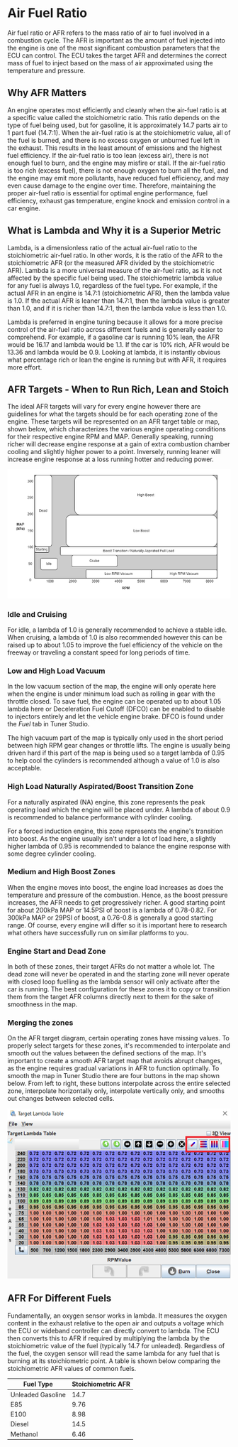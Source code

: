 # Air Fuel Ratio

Air fuel ratio or AFR refers to the mass ratio of air to fuel involved in a combustion cycle. The AFR is important as the amount of fuel injected into the engine is one of the most significant combustion parameters that the ECU can control.  The ECU takes the target AFR and determines the correct mass of fuel to inject based on the mass of air approximated using the temperature and pressure.

## Why AFR Matters

An engine operates most efficiently and cleanly when the air-fuel ratio is at a specific value called the stoichiometric ratio. This ratio depends on the type of fuel being used, but for gasoline, it is approximately 14.7 parts air to 1 part fuel (14.7:1). When the air-fuel ratio is at the stoichiometric value, all of the fuel is burned, and there is no excess oxygen or unburned fuel left in the exhaust. This results in the least amount of emissions and the highest fuel efficiency. If the air-fuel ratio is too lean (excess air), there is not enough fuel to burn, and the engine may misfire or stall. If the air-fuel ratio is too rich (excess fuel), there is not enough oxygen to burn all the fuel, and the engine may emit more pollutants, have reduced fuel efficiency, and may even cause damage to the engine over time. Therefore, maintaining the proper air-fuel ratio is essential for optimal engine performance, fuel efficiency, exhaust gas temperature, engine knock and emission control in a car engine.

## What is Lambda and Why it is a Superior Metric

Lambda, is a dimensionless ratio of the actual air-fuel ratio to the stoichiometric air-fuel ratio. In other words, it is the ratio of the AFR to the stoichiometric AFR (or the measured AFR divided by the stoichiometric AFR). Lambda is a more universal measure of the air-fuel ratio, as it is not affected by the specific fuel being used. The stoichiometric lambda value for any fuel is always 1.0, regardless of the fuel type. For example, if the actual AFR in an engine is 14.7:1 (stoichiometric AFR), then the lambda value is 1.0. If the actual AFR is leaner than 14.7:1, then the lambda value is greater than 1.0, and if it is richer than 14.7:1, then the lambda value is less than 1.0.

Lambda is preferred in engine tuning because it allows for a more precise control of the air-fuel ratio across different fuels and is generally easier to comprehend. For example, if a gasoline car is running 10% lean, the AFR would be 16.17 and lambda would be 1.1. If the car is 10% rich, AFR would be 13.36 and lambda would be 0.9. Looking at lambda, it is instantly obvious what percentage rich or lean the engine is running but with AFR, it requires more effort.

## AFR Targets - When to Run Rich, Lean and Stoich

The ideal AFR targets will vary for every engine however there are guidelines for what the targets should be for each operating zone of the engine. These targets will be represented on an AFR target table or map, shown below, which characterizes the various engine operating conditions for their respective engine RPM and MAP. Generally speaking, running richer will decrease engine response at a gain of extra combustion chamber cooling and slightly higher power to a point. Inversely, running leaner will increase engine response at a loss running hotter and reducing power.

![image](AFR/AFRTarget.png)

### Idle and Cruising

For idle, a lambda of 1.0 is generally recommended to achieve a stable idle. When cruising, a lambda of 1.0 is also recommended however this can be raised up to about 1.05 to improve the fuel efficiency of the vehicle on the freeway or traveling a constant speed for long periods of time.

### Low and High Load Vacuum

In the low vacuum section of the map, the engine will only operate here when the engine is under minimum load such as rolling in gear with the throttle closed. To save fuel, the engine can be operated up to about 1.05 lambda here or Deceleration Fuel Cutoff (DFCO) can be enabled to disable to injectors entirely and let the vehicle engine brake. DFCO is found under the _Fuel_ tab in Tuner Studio.

The high vacuum part of the map is typically only used in the short period between high RPM gear changes or throttle lifts. The engine is usually being driven hard if this part of the map is being used so a target lambda of 0.95 to help cool the cylinders is recommended although a value of 1.0 is also acceptable.

### High Load Naturally Aspirated/Boost Transition Zone

For a naturally aspirated (NA) engine, this zone represents the peak operating load which the engine will be placed under. A lambda of about 0.9 is recommended to balance performance with cylinder cooling.

For a forced induction engine, this zone represents the engine's transition into boost. As the engine usually isn't under a lot of load here, a slightly higher lambda of 0.95 is recommended to balance the engine response with some degree cylinder cooling.

### Medium and High Boost Zones

When the engine moves into boost, the engine load increases as does the temperature and pressure of the combustion. Hence, as the boost pressure increases, the AFR needs to get progressively richer. A good starting point for about 200kPa MAP or 14.5PSI of boost is a lambda of 0.78-0.82. For 300kPa MAP or 29PSI of boost, a 0.76-0.8 is generally a good starting range. Of course, every engine will differ so it is important here to research what others have successfully run on similar platforms to you.

### Engine Start and Dead Zone

In both of these zones, their target AFRs do not matter a whole lot. The dead zone will never be operated in and the starting zone will never operate with closed loop fuelling as the lambda sensor will only activate after the car is running. The best configuration for these zones it to copy or transition them from the target AFR columns directly next to them for the sake of smoothness in the map.

### Merging the zones

On the AFR target diagram, certain operating zones have missing values. To properly select targets for these zones, it's recommended to interpolate and smooth out the values between the defined sections of the map. It's important to create a smooth AFR target map that avoids abrupt changes, as the engine requires gradual variations in AFR to function optimally. To smooth the map in Tuner Studio there are four buttons in the map shown below. From left to right, these buttons interpolate across the entire selected zone, interpolate horizontally only, interpolate vertically only, and smooths out changes between selected cells.

![image](AFR/targetinterp.png)

## AFR For Different Fuels

Fundamentally, an oxygen sensor works in lambda. It measures the oxygen content in the exhaust relative to the open air and outputs a voltage which the ECU or wideband controller can directly convert to lambda. The ECU then converts this to AFR if required by multiplying the lambda by the stoichiometric value of the fuel (typically 14.7 for unleaded). Regardless of the fuel, the oxygen sensor will read the same lambda for any fuel that is burning at its stoichiometric point. A table is shown below comparing the stoichiometric AFR values of common fuels.

| **Fuel Type**     | **Stoichiometric AFR** |
|-------------------|-----------------------|
| Unleaded Gasoline | 14.7                  |
| E85               | 9.76                  |
| E100              | 8.98                  |
| Diesel            | 14.5                  |
| Methanol          | 6.46                  |
